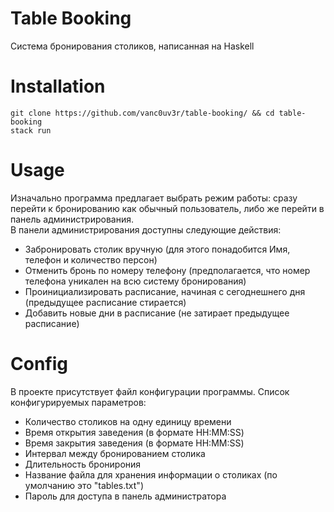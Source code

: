 # Table Booking
Система бронирования столиков, написанная на Haskell

# Installation

```
git clone https://github.com/vanc0uv3r/table-booking/ && cd table-booking
stack run
```

# Usage
Изначально программа предлагает выбрать режим работы: сразу перейти к бронированию как обычный пользователь, либо же перейти в панель администрирования.    
В панели администрирования доступны следующие действия:
- Забронировать столик вручную (для этого понадобится Имя, телефон и количество персон)
- Отменить бронь по номеру телефону (предполагается, что номер телефона уникален на всю систему бронирования)
- Проинициализировать расписание, начиная с сегоднешнего дня (предыдущее расписание стирается)
- Добавить новые дни в расписание (не затирает предыдущее расписание)

# Config
В проекте присутствует файл конфигурации программы. Список конфигурируемых параметров:
- Количество столиков на одну единицу времени
- Время открытия заведения (в формате HH:MM:SS)
- Время закрытия заведения (в формате HH:MM:SS)
- Интервал между бронированием столика
- Длительность бронирония
- Название файла для хранения информации о столиках (по умолчанию это "tables.txt")
- Пароль для доступа в панель администратора

